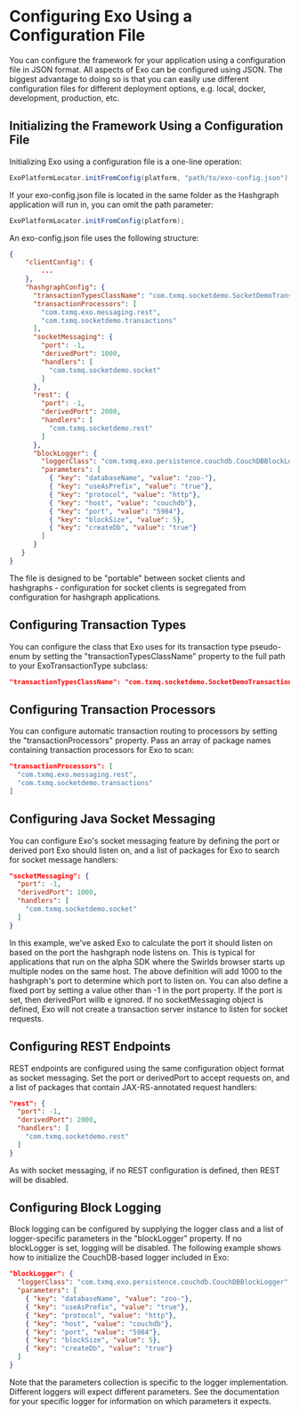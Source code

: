 Configuring Exo Using a Configuration File
==========================================

You can configure the framework for your application using a configuration file in JSON format.  All aspects of Exo can be configured using JSON.  The biggest advantage to doing so is that you can easily use different configuration files for different deployment options, e.g. local, docker, development, production, etc.

## Initializing the Framework Using a Configuration File

Initializing Exo using a configuration file is a one-line operation:

```java
ExoPlatformLocator.initFromConfig(platform, "path/to/exo-config.json");
```

If your exo-config.json file is located in the same folder as the Hashgraph application will run in, you can omit the path parameter:
```java
ExoPlatformLocator.initFromConfig(platform);
```
An exo-config.json file uses the following structure:
```json
{
    "clientConfig": {
        ...
    },
    "hashgraphConfig": {
      "transactionTypesClassName": "com.txmq.socketdemo.SocketDemoTransactionTypes",
      "transactionProcessors": [
        "com.txmq.exo.messaging.rest",
        "com.txmq.socketdemo.transactions"
      ],
      "socketMessaging": {
        "port": -1,
        "derivedPort": 1000,
        "handlers": [
          "com.txmq.socketdemo.socket"
        ]
      },
      "rest": {
        "port": -1,
        "derivedPort": 2000,
        "handlers": [
          "com.txmq.socketdemo.rest"
        ]
      },
      "blockLogger": {
        "loggerClass": "com.txmq.exo.persistence.couchdb.CouchDBBlockLogger",
        "parameters": [
          { "key": "databaseName", "value": "zoo-"},
          { "key": "useAsPrefix", "value": "true"},
          { "key": "protocol", "value": "http"},
          { "key": "host", "value": "couchdb"},
          { "key": "port", "value": "5984"},
          { "key": "blockSize", "value": 5},
          { "key": "createDb", "value": "true"}
        ]
      }
   }
}
```

The file is designed to be "portable" between socket clients and hashgraphs - configuration for socket clients is segregated from configuration for hashgraph applications.  

## Configuring Transaction Types
You can configure the class that Exo uses for its transaction type pseudo-enum by setting the "transactionTypesClassName" property to the full path to your ExoTransactionType subclass:
```json
"transactionTypesClassName": "com.txmq.socketdemo.SocketDemoTransactionTypes",
```

## Configuring Transaction Processors
You can configure automatic transaction routing to processors by setting the "transactionProcessors" property.  Pass an array of package names containing transaction processors for Exo to scan:
```json
"transactionProcessors": [
  "com.txmq.exo.messaging.rest",
  "com.txmq.socketdemo.transactions"
]
```

## Configuring Java Socket Messaging
You can configure Exo's socket messaging feature by defining the port or derived port Exo should listen on, and a list of packages for Exo to search for socket message handlers:
```json
"socketMessaging": {
  "port": -1,
  "derivedPort": 1000,
  "handlers": [
    "com.txmq.socketdemo.socket"
  ]
}
```

In this example, we've asked Exo to calculate the port it should listen on based on the port the hashgraph node listens on.  This is typical for applications that run on the alpha SDK where the Swirlds browser starts up multiple nodes on the same host.  The above definition will add 1000 to the hashgraph's port to determine which port to listen on.  You can also define a fixed port by setting a value other than -1 in the port property.  If the port is set, then derivedPort willb e ignored.
If no socketMessaging object is defined, Exo will not create a transaction server instance to listen for socket requests.

## Configuring REST Endpoints
REST endpoints are configured using the same configuration object format as socket messaging.  Set the port or derivedPort to accept requests on, and a list of packages that contain JAX-RS-annotated request handlers:
```json
"rest": {
  "port": -1,
  "derivedPort": 2000,
  "handlers": [
    "com.txmq.socketdemo.rest"
  ]
}
```
As with socket messaging, if no REST configuration is defined, then REST will be disabled.

## Configuring Block Logging
Block logging can be configured by supplying the logger class and a list of logger-specific parameters in the "blockLogger" property.  If no blockLogger is set, logging will be disabled.  The following example shows how to initialize the CouchDB-based logger included in Exo:
```json
"blockLogger": {
  "loggerClass": "com.txmq.exo.persistence.couchdb.CouchDBBlockLogger",
  "parameters": [
    { "key": "databaseName", "value": "zoo-"},
    { "key": "useAsPrefix", "value": "true"},
    { "key": "protocol", "value": "http"},
    { "key": "host", "value": "couchdb"},
    { "key": "port", "value": "5984"},
    { "key": "blockSize", "value": 5},
    { "key": "createDb", "value": "true"}
  ]
}
```
Note that the parameters collection is specific to the logger implementation.  Different loggers will expect different parameters.  See the documentation for your specific logger for information on which parameters it expects.
